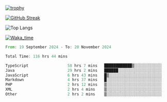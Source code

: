 <!--
**ren-joey/ren-joey** is a ✨ _special_ ✨ repository because its `README.md` (this file) appears on your GitHub profile.

Here are some ideas to get you started:

- 🔭 I’m currently working on ...
- 🌱 I’m currently learning ...
- 👯 I’m looking to collaborate on ...
- 🤔 I’m looking for help with ...
- 💬 Ask me about ...
- 📫 How to reach me: ...
- 😄 Pronouns: ...
- ⚡ Fun fact: ...
-->

[![trophy](https://github-profile-trophy.vercel.app/?username=ren-joey&theme=darkhub&column=5)](https://github.com/ren-joey)

[![GitHub Streak](https://streak-stats.demolab.com/?user=ren-joey&theme=dark)](https://github.com/ren-joey)

![Top Langs](https://github-readme-stats.vercel.app/api/top-langs?username=ren-joey&show_icons=true&layout=compact&locale=en&hide=html,CSS,scss,Pug,Twig&theme=dark)

[![Waka_time](https://github-readme-stats.vercel.app/api/wakatime?username=joeyren&theme=dark)](https://github.com/ren-joey)

<!--START_SECTION:waka-->

```rust
From: 19 September 2024 - To: 20 November 2024

Total Time: 116 hrs 44 mins

TypeScript                 58 hrs 7 mins   ████████████▒░░░░░░░░░░░░   48.93 %
Java                       29 hrs 2 mins   ██████░░░░░░░░░░░░░░░░░░░   24.45 %
JavaScript                 6 hrs 43 mins   █▒░░░░░░░░░░░░░░░░░░░░░░░   05.66 %
Markdown                   4 hrs 37 mins   █░░░░░░░░░░░░░░░░░░░░░░░░   03.89 %
PHP                        2 hrs 12 mins   ▒░░░░░░░░░░░░░░░░░░░░░░░░   01.86 %
XML                        2 hrs 4 mins    ▒░░░░░░░░░░░░░░░░░░░░░░░░   01.75 %
Other                      2 hrs 2 mins    ▒░░░░░░░░░░░░░░░░░░░░░░░░   01.72 %
```

<!--END_SECTION:waka-->
